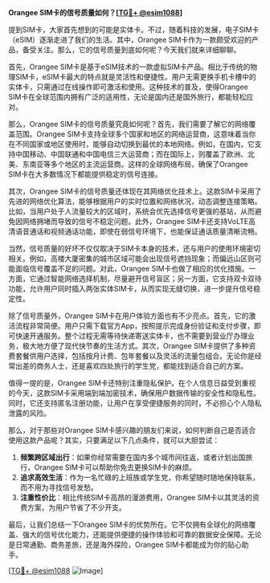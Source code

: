 **Orangee SIM卡的信号质量如何？[[TG💪+ @esim1088](https://t.me/s/esim1088)]**

提到SIM卡，大家首先想到的可能是实体卡。不过，随着科技的发展，电子SIM卡（eSIM）逐渐走进了我们的生活。其中，Orangee SIM卡作为一款颇受欢迎的产品，备受关注。那么，它的信号质量到底如何呢？今天我们就来详细聊聊。

首先，Orangee SIM卡是基于eSIM技术的一款虚拟SIM卡产品。相比于传统的物理SIM卡，eSIM卡最大的特点就是灵活性和便捷性。用户无需更换手机卡槽中的实体卡，只需通过在线操作即可激活和使用。这种技术的普及，使得Orangee SIM卡在全球范围内拥有广泛的适用性，无论是国内还是国外旅行，都能轻松应对。

那么，Orangee SIM卡的信号质量究竟如何呢？首先，我们需要了解它的网络覆盖范围。Orangee SIM卡支持全球多个国家和地区的网络运营商，这意味着当你在不同国家或地区使用时，能够自动切换到最优的本地网络。例如，在国内，它支持中国移动、中国联通和中国电信三大运营商；而在国际上，则覆盖了欧洲、北美、东南亚等多个地区的主流运营商。这样的全球网络布局，确保了Orangee SIM卡在大多数情况下都能提供稳定的信号连接。

其次，Orangee SIM卡的信号质量还体现在其网络优化技术上。这款SIM卡采用了先进的网络优化算法，能够根据用户的实时位置和网络状况，动态调整连接策略。比如，当用户处于人流量较大的区域时，系统会优先选择信号更强的基站，从而避免因网络拥堵而导致的信号不稳定问题。此外，Orangee SIM卡还支持VoLTE高清语音通话和视频通话功能，即使在弱信号环境下，也能保证通话质量清晰流畅。

当然，信号质量的好坏不仅仅取决于SIM卡本身的技术，还与用户的使用环境密切相关。例如，高楼大厦密集的城市区域可能会出现信号遮挡现象；而偏远山区则可能面临信号覆盖不足的问题。对此，Orangee SIM卡也做了相应的优化措施。一方面，它通过智能网络选择机制，尽量避开信号盲区；另一方面，它支持双卡双待功能，允许用户同时插入两张实体SIM卡，从而实现无缝切换，进一步提升信号稳定性。

除了信号质量外，Orangee SIM卡在用户体验方面也有不少亮点。首先，它的激活流程非常简便。用户只需下载官方App，按照提示完成身份验证和支付步骤，即可快速开通服务。整个过程无需等待快递寄送实体卡，也不需要到营业厅办理业务，极大地方便了现代快节奏的生活方式。其次，Orangee SIM卡提供了多种资费套餐供用户选择，包括按月计费、包年套餐以及灵活的流量包组合。无论你是经常出差的商务人士，还是喜欢四处旅行的学生党，都能找到适合自己的方案。

值得一提的是，Orangee SIM卡还特别注重隐私保护。在个人信息日益受到重视的今天，这款SIM卡采用端到端加密技术，确保用户数据传输的安全性和隐私性。同时，它还支持匿名注册功能，让用户在享受便捷服务的同时，不必担心个人隐私泄露的风险。

那么，对于那些对Orangee SIM卡感兴趣的朋友们来说，如何判断自己是否适合使用这款产品呢？其实，只要满足以下几点条件，就可以大胆尝试：

1. **频繁跨区域出行**：如果你经常需要在国内多个城市间往返，或者计划出国旅行，Orangee SIM卡可以帮助你免去更换SIM卡的麻烦。
2. **追求高效生活**：作为一名忙碌的上班族或学生党，你希望随时随地保持联系，而不用为寻找信号发愁。
3. **注重性价比**：相比传统SIM卡高昂的漫游费用，Orangee SIM卡以其灵活的资费方案，为用户节省了不少开支。

最后，让我们总结一下Orangee SIM卡的优势所在。它不仅拥有全球化的网络覆盖、强大的信号优化能力，还能提供便捷的操作体验和可靠的数据安全保障。无论是日常通勤、商务差旅，还是海外探险，Orangee SIM卡都能成为你的贴心助手。

[[TG💪+ @esim1088](https://t.me/s/esim1088) ![Image](https://i.postimg.cc/4NQfJmqS/Snipaste-2025-05-13-00-14-12.png)]